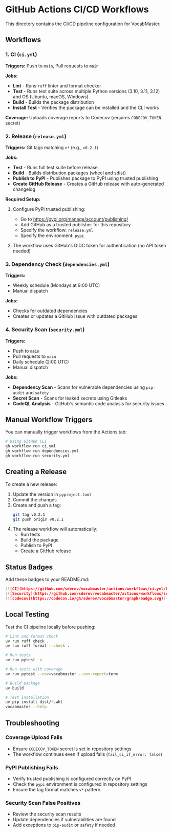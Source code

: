 # GitHub Actions CI/CD Workflows

This directory contains the CI/CD pipeline configuration for VocabMaster.

## Workflows

### 1. CI (`ci.yml`)

**Triggers:** Push to `main`, Pull requests to `main`

**Jobs:**
* **Lint** - Runs `ruff` linter and format checker
* **Test** - Runs test suite across multiple Python versions (3.10, 3.11, 3.12) and OS (Ubuntu, macOS, Windows)
* **Build** - Builds the package distribution
* **Install Test** - Verifies the package can be installed and the CLI works

**Coverage:** Uploads coverage reports to Codecov (requires `CODECOV_TOKEN` secret)

### 2. Release (`release.yml`)

**Triggers:** Git tags matching `v*` (e.g., `v0.2.1`)

**Jobs:**
* **Test** - Runs full test suite before release
* **Build** - Builds distribution packages (wheel and sdist)
* **Publish to PyPI** - Publishes package to PyPI using trusted publishing
* **Create GitHub Release** - Creates a GitHub release with auto-generated changelog

**Required Setup:**
1. Configure PyPI trusted publishing:
   * Go to https://pypi.org/manage/account/publishing/
   * Add GitHub as a trusted publisher for this repository
   * Specify the workflow: `release.yml`
   * Specify the environment: `pypi`

2. The workflow uses GitHub's OIDC token for authentication (no API token needed)

### 3. Dependency Check (`dependencies.yml`)

**Triggers:**
* Weekly schedule (Mondays at 9:00 UTC)
* Manual dispatch

**Jobs:**
* Checks for outdated dependencies
* Creates or updates a GitHub issue with outdated packages

### 4. Security Scan (`security.yml`)

**Triggers:**
* Push to `main`
* Pull requests to `main`
* Daily schedule (2:00 UTC)
* Manual dispatch

**Jobs:**
* **Dependency Scan** - Scans for vulnerable dependencies using `pip-audit` and `safety`
* **Secret Scan** - Scans for leaked secrets using Gitleaks
* **CodeQL Analysis** - GitHub's semantic code analysis for security issues

## Manual Workflow Triggers

You can manually trigger workflows from the Actions tab:

```bash
# Using GitHub CLI
gh workflow run ci.yml
gh workflow run dependencies.yml
gh workflow run security.yml
```

## Creating a Release

To create a new release:

1. Update the version in `pyproject.toml`
2. Commit the changes
3. Create and push a tag:
   ```bash
   git tag v0.2.1
   git push origin v0.2.1
   ```
4. The release workflow will automatically:
   * Run tests
   * Build the package
   * Publish to PyPI
   * Create a GitHub release

## Status Badges

Add these badges to your README.md:

```markdown
[![CI](https://github.com/sderev/vocabmaster/actions/workflows/ci.yml/badge.svg)](https://github.com/sderev/vocabmaster/actions/workflows/ci.yml)
[![Security](https://github.com/sderev/vocabmaster/actions/workflows/security.yml/badge.svg)](https://github.com/sderev/vocabmaster/actions/workflows/security.yml)
[![codecov](https://codecov.io/gh/sderev/vocabmaster/graph/badge.svg)](https://codecov.io/gh/sderev/vocabmaster)
```

## Local Testing

Test the CI pipeline locally before pushing:

```bash
# Lint and format check
uv run ruff check .
uv run ruff format --check .

# Run tests
uv run pytest -v

# Run tests with coverage
uv run pytest --cov=vocabmaster --cov-report=term

# Build package
uv build

# Test installation
uv pip install dist/*.whl
vocabmaster --help
```

## Troubleshooting

### Coverage Upload Fails
* Ensure `CODECOV_TOKEN` secret is set in repository settings
* The workflow continues even if upload fails (`fail_ci_if_error: false`)

### PyPI Publishing Fails
* Verify trusted publishing is configured correctly on PyPI
* Check the `pypi` environment is configured in repository settings
* Ensure the tag format matches `v*` pattern

### Security Scan False Positives
* Review the security scan results
* Update dependencies if vulnerabilities are found
* Add exceptions to `pip-audit` or `safety` if needed
